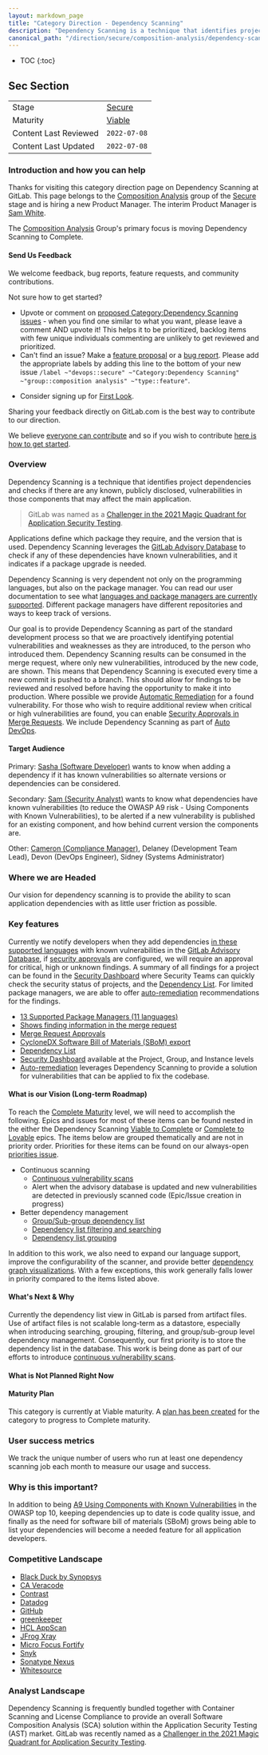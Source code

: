 ```yaml
---
layout: markdown_page
title: "Category Direction - Dependency Scanning"
description: "Dependency Scanning is a technique that identifies project dependencies and checks if there are any known, publicly disclosed, vulnerabilities. Learn more!"
canonical_path: "/direction/secure/composition-analysis/dependency-scanning/"
---
```


<!---  using https://gitlab.com/-/ide/project/gitlab-com/www-gitlab-com/edit/master/-/doc/templates/product/category_direction_template.html.md -->

- TOC
{:toc}

## Sec Section

| | |
| --- | --- |
| Stage | [Secure](/direction/secure/) |
| Maturity | [Viable](/direction/maturity/) |
| Content Last Reviewed | `2022-07-08` |
| Content Last Updated | `2022-07-08` |

### Introduction and how you can help

Thanks for visiting this category direction page on Dependency Scanning at GitLab. This page belongs to the [Composition Analysis](/handbook/product/categories/#composition-analysis-group) group of the [Secure](/direction/secure/) stage and is hiring a new Product Manager. The interim Product Manager is [Sam White](https://gitlab.com/sam.white).

The [Composition Analysis](/handbook/product/categories/#composition-analysis-group) Group's primary focus is moving Dependency Scanning to Complete.

#### Send Us Feedback
We welcome feedback, bug reports, feature requests, and community contributions.

Not sure how to get started?

- Upvote or comment on [proposed Category:Dependency Scanning issues](https://gitlab.com/groups/gitlab-org/-/issues?scope=all&utf8=%E2%9C%93&state=opened&label_name%5B%5D=Category%3ADependency%20Scanning) - when you find one similar to what you want, please leave a comment AND upvote it! This helps it to be prioritized, backlog items with few unique individuals commenting are unlikely to get reviewed and prioritized.
- Can't find an issue? Make a [feature proposal](https://gitlab.com/gitlab-org/gitlab/-/issues/new?issuable_template=Feature%20proposal%20-%20detailed) or a [bug report](https://gitlab.com/gitlab-org/gitlab/-/issues/new?&issuable_template=Bug). Please add the appropriate labels by adding this line to the bottom of your new issue `/label ~"devops::secure" ~"Category:Dependency Scanning" ~"group::composition analysis" ~"type::feature"`.
<!--- https://gitlab.com/gitlab-org/gitlab/issues/new?issue%5Bassignee_id%5D=&issue%5Bmilestone_id%5D=#) --->
- Consider signing up for [First Look](https://about.gitlab.com/community/gitlab-first-look/).

Sharing your feedback directly on GitLab.com is the best way to contribute to our direction.

We believe [everyone can contribute](https://about.gitlab.com/company/mission/#contribute-to-gitlab-application) and so if you wish to contribute [here is how to get started](https://about.gitlab.com/community/contribute/).

### Overview
<!-- A good description of what your category is today or in the near term. If there are
special considerations for your strategy or how you plan to prioritize, the
description is a great place to include it. Provide enough context that someone unfamiliar
with the details of the category can understand what is being discussed. -->
Dependency Scanning is a technique that identifies project dependencies and checks if there are any known, publicly disclosed, vulnerabilities in those components that may affect the main application.

> GitLab was named as a [Challenger in the 2021 Magic Quadrant for Application Security Testing](https://about.gitlab.com/analysts/gartner-ast21/).

Applications define which package they require, and the version that is used. Dependency Scanning leverages the [GitLab Advisory Database](https://about.gitlab.com/direction/secure/vulnerability-research/advisory-database/) to check if any of these dependencies have known vulnerabilities, and it indicates if a package upgrade is needed.

Dependency Scanning is very dependent not only on the programming languages, but also on the package manager. You can read our user documentation to see what [languages and package managers are currently supported](https://docs.gitlab.com/ee/user/application_security/dependency_scanning/#supported-languages-and-package-managers). Different package managers have different repositories and ways to keep track of versions.

Our goal is to provide Dependency Scanning as part of the standard development process so that we are proactively identifying potential vulnerabilities and weaknesses as they are introduced, to the person who introduced them. Dependency Scanning results can be consumed in the merge request, where only new vulnerabilities, introduced by the new code, are shown. This means that Dependency Scanning is executed every time a new commit is pushed to a branch. This should allow for findings to be reviewed and resolved before having the opportunity to make it into production. Where possible we provide [Automatic Remediation](https://docs.gitlab.com/ee/user/application_security/index.html#automatic-remediation-for-vulnerabilities) for a found vulnerability. For those who wish to require additional review when critical or high vulnerabilities are found, you can enable [Security Approvals in Merge Requests](https://docs.gitlab.com/ee/user/application_security/index.html#security-approvals-in-merge-requests). We include Dependency Scanning as part of [Auto DevOps](https://docs.gitlab.com/ee/topics/autodevops/).

#### Target Audience
<!--
List the personas (https://about.gitlab.com/handbook/marketing/strategic-marketing/roles-personas#user-personas) involved in this category.

Look for differences in user's goals or uses that would affect their use of the product. Separate users and customers into different types based on those differences that make a difference.
-->
Primary: [Sasha (Software Developer)](https://about.gitlab.com/handbook/product/personas/#sasha-software-developer) wants to know when adding a dependency if it has known vulnerabilities so alternate versions or dependencies can be considered.

Secondary: [Sam (Security Analyst)](https://about.gitlab.com/handbook/product/personas/#sam-security-analyst0) wants to know what dependencies have known vulnerabilities (to reduce the OWASP A9 risk - Using Components with Known Vulnerabilities), to be alerted if a new vulnerability is published for an existing component, and how behind current version the components are.

Other: [Cameron (Compliance Manager)](https://about.gitlab.com/handbook/product/personas/#cameron-compliance-manager), Delaney (Development Team Lead), Devon (DevOps Engineer), Sidney (Systems Administrator)

### Where we are Headed

Our vision for dependency scanning is to provide the ability to scan application dependencies with as little user friction as possible.

### Key features

Currently we notify developers when they add dependencies [in these supported languages](https://docs.gitlab.com/ee/user/application_security/dependency_scanning/#supported-languages-and-package-managers) with known vulnerabilities in the [GitLab Advisory Database](https://docs.gitlab.com/ee/user/application_security/index.html#maintenance-and-update-of-the-vulnerabilities-database), if [security approvals](https://docs.gitlab.com/ee/user/application_security/index.html#security-approvals-in-merge-requests) are configured, we will require an approval for critical, high or unknown findings. A summary of all findings for a project can be found in the [Security Dashboard](https://docs.gitlab.com/ee/user/application_security/security_dashboard/index.html) where Security Teams can quickly check the security status of projects, and the [Dependency List](https://docs.gitlab.com/ee/user/application_security/dependency_list/index.html). For limited package managers, we are able to offer [auto-remediation](https://docs.gitlab.com/ee/user/application_security/index.html#solutions-for-vulnerabilities-auto-remediation) recommendations for the findings.

- [13 Supported Package Managers (11 languages)](https://docs.gitlab.com/ee/user/application_security/dependency_scanning/#supported-languages-and-package-managers)
- [Shows finding information in the merge request](https://docs.gitlab.com/ee/user/application_security/dependency_scanning/#overview)
- [Merge Request Approvals](https://docs.gitlab.com/ee/user/application_security/index.html#security-approvals-in-merge-requests)
- [CycloneDX Software Bill of Materials (SBoM) export](https://docs.gitlab.com/ee/user/application_security/dependency_scanning/#cyclonedx-software-bill-of-materials)
- [Dependency List](https://docs.gitlab.com/ee/user/application_security/dependency_list/index.html)
- [Security Dashboard](https://docs.gitlab.com/ee/user/application_security/security_dashboard/index.html) available at the Project, Group, and Instance levels
- [Auto-remediation](https://docs.gitlab.com/ee/user/project/merge_requests/#solutions-for-dependency-scanning) leverages Dependency Scanning to provide a solution for vulnerabilities that can be applied to fix the codebase.

#### What is our Vision (Long-term Roadmap)

To reach the [Complete Maturity](/direction/maturity/) level, we will need to accomplish the following.  Epics and issues for most of these items can be found nested in the either the Dependency Scanning [Viable to Complete](https://gitlab.com/groups/gitlab-org/-/epics/1664) or [Complete to Lovable](https://gitlab.com/groups/gitlab-org/-/epics/2725) epics.  The items below are grouped thematically and are not in priority order.  Priorities for these items can be found on our always-open [priorities issue](https://gitlab.com/gitlab-org/gitlab/-/issues/361784).

- Continuous scanning
   - [Continuous vulnerability scans](https://gitlab.com/groups/gitlab-org/-/epics/7886)
   - Alert when the advisory database is updated and new vulnerabilities are detected in previously scanned code (Epic/Issue creation in progress)
- Better dependency management
   - [Group/Sub-group dependency list](https://gitlab.com/groups/gitlab-org/-/epics/8090)
   - [Dependency list filtering and searching](https://gitlab.com/groups/gitlab-org/-/epics/8089)
   - [Dependency list grouping](https://gitlab.com/groups/gitlab-org/-/epics/8091)

In addition to this work, we also need to expand our language support, improve the configurability of the scanner, and provide better [dependency graph visualizations](https://gitlab.com/groups/gitlab-org/-/epics/3858).  With a few exceptions, this work generally falls lower in priority compared to the items listed above.

#### What's Next & Why
<!-- This is almost always sourced from the following sections, which describe top
priorities for a few stakeholders. This section must provide a link to an issue
or [epic](https://about.gitlab.com/handbook/product/product-processes/#epics-for-a-single-iteration) for the MVC or first/next iteration in the category.-->

<!-- This is almost always sourced from the following sections, which describe top
priorities for a few stakeholders. This section must provide a link to an issue
or [epic](https://about.gitlab.com/handbook/product/#epics-for-a-single-iteration) for the MVC or first/next iteration in the category.-->

Currently the dependency list view in GitLab is parsed from artifact files.  Use of artifact files is not scalable long-term as a datastore, especially when introducing searching, grouping, filtering, and group/sub-group level dependency management.  Consequently, our first priority is to store the dependency list in the database.  This work is being done as part of our efforts to introduce [continuous vulnerability scans](https://gitlab.com/groups/gitlab-org/-/epics/7886).

#### What is Not Planned Right Now
<!-- Often it's just as important to talk about what you're not doing as it is to
discuss what you are. This section should include items that people might hope or think
we are working on as part of the category, but aren't, and it should help them understand why that's the case.
Also, thinking through these items can often help you catch something that you should
in fact do. We should limit this to a few items that are at a high enough level so
someone with not a lot of detailed information about the product can understand.-- > ----->


#### Maturity Plan
<!-- It's important your users know where you're headed next. The maturity plan
section captures this by showing what's required to achieve the next level. The
section should follow this format:

This category is currently at the XXXX maturity level, and our next maturity target is YYYY (see our [definitions of maturity levels](https://about.gitlab.com/direction/maturity/)).

- Link to maturity epic if you are using one, otherwise list issues with maturity::YYYY labels) -->
This category is currently at Viable maturity.  A [plan has been created](https://gitlab.com/groups/gitlab-org/-/epics/1664) for the category to progress to Complete maturity.

 ### User success metrics
<!--
- What specific user behaviors are indicate that users are trying these features, and solving their problems?
- How will users discover these features?
-->
We track the unique number of users who run at least one dependency scanning job each month to measure our usage and success.

### Why is this important?
<!--
- Why is GitLab building this feature?
- What impact will it have on the broader devops workflow?
- How confident are we? What is the effort?
-->
In addition to being [A9 Using Components with Known Vulnerabilities](https://owasp.org/www-project-top-ten/OWASP_Top_Ten_2017/Top_10-2017_A9-Using_Components_with_Known_Vulnerabilities) in the OWASP top 10, keeping dependencies up to date is code quality issue, and finally as the need for software bill of materials (SBoM) grows being able to list your dependencies will become a needed feature for all application developers.

### Competitive Landscape
<!-- The top two or three competitors, and what the next one or two items we should
work on to displace the competitor at customers, ideally discovered through
[customer meetings](https://about.gitlab.com/handbook/product/product-processes/#customer-meetings). We’re not aiming for feature parity with competitors, and we’re not just looking at the features competitors talk
about, but we’re talking with customers about what they actually use, and
ultimately what they need.-->

- [Black Duck by Synopsys](https://www.blackducksoftware.com/solutions/application-security)
- [CA Veracode](https://www.veracode.com/security/)
- [Contrast](https://www.contrastsecurity.com/open-source-security-software)
- [Datadog](https://www.datadoghq.com/)
- [GitHub](https://github.com/)
- [greenkeeper](https://greenkeeper.io/)
- [HCL AppScan](https://www.hcltechsw.com/wps/portal/products/appscan/features)
- [JFrog Xray](https://jfrog.com/xray/)
- [Micro Focus Fortify](https://www.microfocus.com/en-us/portfolio/application-security)
- [Snyk](https://snyk.io/product/)
- [Sonatype Nexus](https://www.sonatype.com/nexus-auditor)
- [Whitesource](https://www.whitesourcesoftware.com/open-source-security/)

### Analyst Landscape
<!-- What analysts and/or thought leaders in the space talking about, what are one or two issues
that will help us stay relevant from their perspective.-->

Dependency Scanning is frequently bundled together with Container Scanning and License Compliance to provide an overall Software Composition Analysis (SCA) solution within the Application Security Testing (AST) market.  GitLab was recently named as a [Challenger in the 2021 Magic Quadrant for Application Security Testing](https://about.gitlab.com/analysts/gartner-ast21/).
